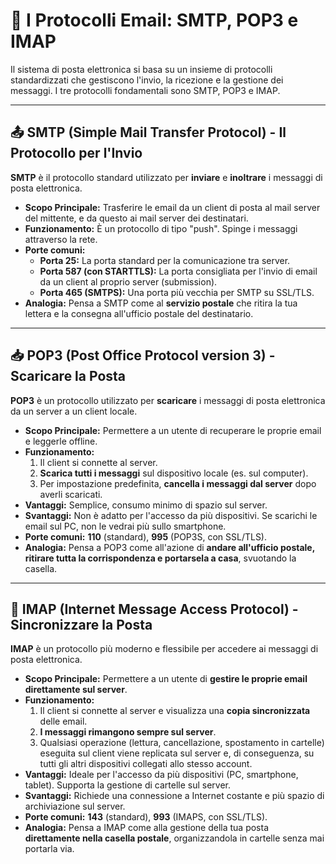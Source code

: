 # 📧 I Protocolli Email: SMTP, POP3 e IMAP

Il sistema di posta elettronica si basa su un insieme di protocolli standardizzati che gestiscono l'invio, la ricezione e la gestione dei messaggi. I tre protocolli fondamentali sono SMTP, POP3 e IMAP.

---

## 📤 SMTP (Simple Mail Transfer Protocol) - Il Protocollo per l'Invio

**SMTP** è il protocollo standard utilizzato per **inviare** e **inoltrare** i messaggi di posta elettronica.

*   **Scopo Principale:** Trasferire le email da un client di posta al mail server del mittente, e da questo ai mail server dei destinatari.
*   **Funzionamento:** È un protocollo di tipo "push". Spinge i messaggi attraverso la rete.
*   **Porte comuni:**
    *   **Porta 25:** La porta standard per la comunicazione tra server.
    *   **Porta 587 (con STARTTLS):** La porta consigliata per l'invio di email da un client al proprio server (submission).
    *   **Porta 465 (SMTPS):** Una porta più vecchia per SMTP su SSL/TLS.
*   **Analogia:** Pensa a SMTP come al **servizio postale** che ritira la tua lettera e la consegna all'ufficio postale del destinatario.

---

## 📥 POP3 (Post Office Protocol version 3) - Scaricare la Posta

**POP3** è un protocollo utilizzato per **scaricare** i messaggi di posta elettronica da un server a un client locale.

*   **Scopo Principale:** Permettere a un utente di recuperare le proprie email e leggerle offline.
*   **Funzionamento:**
    1.  Il client si connette al server.
    2.  **Scarica tutti i messaggi** sul dispositivo locale (es. sul computer).
    3.  Per impostazione predefinita, **cancella i messaggi dal server** dopo averli scaricati.
*   **Vantaggi:** Semplice, consumo minimo di spazio sul server.
*   **Svantaggi:** Non è adatto per l'accesso da più dispositivi. Se scarichi le email sul PC, non le vedrai più sullo smartphone.
*   **Porte comuni:** **110** (standard), **995** (POP3S, con SSL/TLS).
*   **Analogia:** Pensa a POP3 come all'azione di **andare all'ufficio postale, ritirare tutta la corrispondenza e portarsela a casa**, svuotando la casella.

---

## 🔄 IMAP (Internet Message Access Protocol) - Sincronizzare la Posta

**IMAP** è un protocollo più moderno e flessibile per accedere ai messaggi di posta elettronica.

*   **Scopo Principale:** Permettere a un utente di **gestire le proprie email direttamente sul server**.
*   **Funzionamento:**
    1.  Il client si connette al server e visualizza una **copia sincronizzata** delle email.
    2.  **I messaggi rimangono sempre sul server**.
    3.  Qualsiasi operazione (lettura, cancellazione, spostamento in cartelle) eseguita sul client viene replicata sul server e, di conseguenza, su tutti gli altri dispositivi collegati allo stesso account.
*   **Vantaggi:** Ideale per l'accesso da più dispositivi (PC, smartphone, tablet). Supporta la gestione di cartelle sul server.
*   **Svantaggi:** Richiede una connessione a Internet costante e più spazio di archiviazione sul server.
*   **Porte comuni:** **143** (standard), **993** (IMAPS, con SSL/TLS).
*   **Analogia:** Pensa a IMAP come alla gestione della tua posta **direttamente nella casella postale**, organizzandola in cartelle senza mai portarla via.
